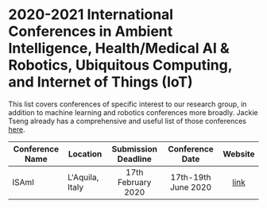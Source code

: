 # 2020-2021 International Conferences in Ambient Intelligence, Health/Medical AI & Robotics, Ubiquitous Computing, and Internet of Things (IoT)

This list covers conferences of specific interest to our research group, in addition to machine learning and robotics conferences more broadly. Jackie Tseng already has a comprehensive and useful list of those conferences [here](https://jackietseng.github.io/conference_call_for_paper/conferences.html).

| Conference Name | Location | Submission Deadline | Conference Date | Website |
|-----------------|----------|:-------------------:|:---------------:|:-------:|
| ISAmI           | L'Aquila, Italy | 17th February 2020 | 17th-19th June 2020 | [link](https://www.isami-conference.net) |